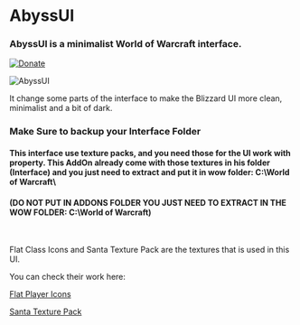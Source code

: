 # AbyssUI
### AbyssUI is a minimalist World of Warcraft interface.

[![Donate](https://img.shields.io/badge/Donate-PayPal-green.svg)](https://www.paypal.com/cgi-bin/webscr?cmd=_s-xclick&hosted_button_id=2HA68SU9NYVGU)

![AbyssUI](http://cdn-wow.mmoui.com/preview/pvw69927.jpg)

It change some parts of the interface to make the Blizzard UI more clean, minimalist and a bit of dark.

### Make Sure to backup your Interface Folder

#### This interface use texture packs, and you need those for the UI work with property. This AddOn already come with those textures in his folder (Interface) and you just need to extract and put it in wow folder: C:\World of Warcraft\

#### (DO NOT PUT IN ADDONS FOLDER YOU JUST NEED TO EXTRACT IN THE WOW FOLDER: C:\World of Warcraft\)

  

Flat Class Icons and Santa Texture Pack are the textures that is used in this UI. 

You can check their work here:

[Flat Player Icons](http://www.wowinterface.com/downloads/info24101-FlatPlayerIcons.html)

[Santa Texture Pack](http://www.wowinterface.com/downloads/info18608-SantaUITextures.html)
